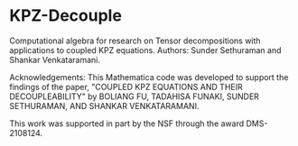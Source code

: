 # KPZ-Decouple
Computational algebra for research on Tensor decompositions with applications to coupled KPZ equations. 
Authors: Sunder Sethuraman and Shankar Venkataramani.

Acknowledgements: This Mathematica code was developed to support the findings of the paper, "COUPLED KPZ EQUATIONS AND THEIR DECOUPLEABILITY"
by BOLIANG FU, TADAHISA FUNAKI, SUNDER SETHURAMAN, AND SHANKAR VENKATARAMANI.

This work was supported in part by the NSF through the award DMS-2108124.
